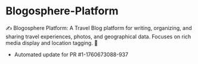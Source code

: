 # Blogosphere-Platform
✍️ Blogosphere Platform: A Travel Blog platform for writing, organizing, and sharing travel experiences, photos, and geographical data. Focuses on rich media display and location tagging. 📝


- Automated update for PR #1-1760673088-937